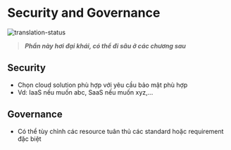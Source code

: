# Security and Governance

![translation-status](https://img.shields.io/badge/Status-done-green)

>***Phần này hơi đại khái, có thể đi sâu ở các chương sau***

## Security
- Chọn cloud solution phù hợp với yêu cầu bảo mật phù hợp
- Vd: IaaS nếu muốn abc, SaaS nếu muốn xyz,...

## Governance
- Có thể tùy chỉnh các resource tuân thủ các standard hoặc requirement đặc biệt